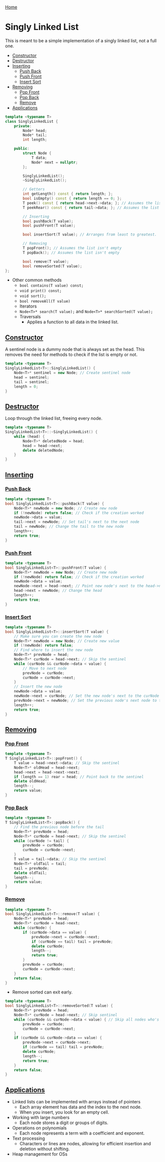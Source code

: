 [Home](../README.md#data-structures)

# Singly Linked List
This is meant to be a simple implementation of a singly linked list, not a full one.

<!-- TOC -->

- [Constructor](#constructor)
- [Destructor](#destructor)
- [Inserting](#inserting)
	- [Push Back](#push-back)
	- [Push Front](#push-front)
	- [Insert Sort](#insert-sort)
- [Removing](#removing)
	- [Pop Front](#pop-front)
	- [Pop Back](#pop-back)
	- [Remove](#remove)
- [Applications](#applications)

<!-- /TOC -->

```C++
template <typename T>
class SinglyLinkedList {
	private:
		Node* head;
		Node* tail;
		int length;

	public:
		struct Node {
			T data;
			Node* next = nullptr;
		};

		SinglyLinkedList();
		~SinglyLinkedList();

		// Getters
		int getLength() const { return length; };
		bool isEmpty() const { return length == 0; };
		T peek() const { return head->next->data; }; // Assumes the list isn't empty
		T peekRear() const { return tail->data; }; // Assumes the list isn't empty

		// Inserting
		bool pushBack(T value);
		bool pushFront(T value);

		bool insertSort(T value); // Arranges from least to greatest.

		// Removing
		T popFront(); // Assumes the list isn't empty
		T popBack(); // Assumes the list isn't empty

		bool remove(T value);
		bool removeSorted(T value);
};
```

- Other common methods
	- `bool contains(T value) const;`
	- `void print() const;`
	- `void sort();`
	- `bool removeAll(T value)`
	- Iterators
	- `Node<T>* search(T value);` and `Node<T>* searchSorted(T value);`
	- Traversals
		- Applies a function to all data in the linked list.

## [Constructor](#singly-linked-list)
A sentinel node is a dummy node that is always set as the head. This removes the need for methods to check if the list is empty or not.

```C++
template <typename T>
SinglyLinkedList<T>::SinglyLinkedList() {
	Node<T>* sentinel = new Node; // Create sentinel node
	head = sentinel;
	tail = sentinel;
	length = 0;
}
```

## [Destructor](#singly-linked-list)
Loop through the linked list, freeing every node.

```C++
template <typename T>
SinglyLinkedList<T>::~SinglyLinkedList() {
	while (head) {
		Node<T>* deletedNode = head;
		head = head->next;
		delete deletedNode;
	}
}
```

## [Inserting](#singly-linked-list)

### [Push Back](#singly-linked-list)

```C++
template <typename T>
bool SinglyLinkedList<T>::pushBack(T value) {
	Node<T>* newNode = new Node; // Create new node
	if (!newNode) return false; // Check if the creation worked
	newNode->data = value;
	tail->next = newNode; // Set tail's next to the next node
	tail = newNode; // Change the tail to the new node
	length++;
	return true;
}
```

### [Push Front](#singly-linked-list)

```C++
template <typename T>
bool SinglyLinkedList<T>::pushFront(T value) {
	Node<T>* newNode = new Node; // Create new node
	if (!newNode) return false; // Check if the creation worked
	newNode->data = value;
	newNode->next = head->next; // Point new node's next to the head->next
	head->next = newNode; // Change the head
	length++;
	return true;
}
```

### [Insert Sort](#singly-linked-list)

```C++
template <typename T>
bool SinglyLinkedList<T>::insertSort(T value) {
	// Make sure you can create the new node
	Node<T>* newNode = new Node; // Create new value
	if (!newNode) return false;
	// Find where to insert the new node
	Node<T>* prevNode = head;
	Node<T>* curNode = head->next; // Skip the sentinel
	while (curNode && curNode->data < value) {
		// Move to next node
		prevNode = curNode;
		curNode = curNode->next;
	}
	// Insert the new node
	newNode->data = value;
	newNode->next = curNode; // Set the new node's next to the curNode
	prevNode->next = newNode; // Set the previous node's next node to the new node
	length++;
	return true;
}
```

## [Removing](#singly-linked-list)

### [Pop Front](#singly-linked-list)

```C++
template <typename T>
T SinglyLinkedList<T>::popFront() {
	T value = head->next->data; // Skip the sentinel
	Node<T>* oldHead = head->next;
	head->next = head->next->next;
	if (length == 1) rear = head; // Point back to the sentinel
	delete oldHead;
	length--;
	return value;
}
```

### [Pop Back](#singly-linked-list)

```C++
template <typename T>
T SinglyLinkedList<T>::popBack() {
	// Find the previous node before the tail
	Node<T>* prevNode = head;
	Node<T>* curNode = head->next; // Skip the sentinel
	while (curNode != tail) {
		prevNode = curNode;
		curNode = curNode->next;
	}
	T value = tail->data; // Skip the sentinel
	Node<T>* oldTail = tail;
	tail = prevNode;
	delete oldTail;
	length--;
	return value;
}
```

### [Remove](#singly-linked-list)

```C++
template <typename T>
bool SinglyLinkedList<T>::remove(T value) {
	Node<T>* prevNode = head;
	Node<T>* curNode = head->next;
	while (curNode) {
		if (curNode->data == value) {
			prevNode->next = curNode->next;
			if (curNode == tail) tail = prevNode;
			delete curNode;
			length--;
			return true;
		}
		prevNode = curNode;
		curNode = curNode->next;
	}
	return false;
}
```

- Remove sorted can exit early.

```C++
template <typename T>
bool SinglyLinkedList<T>::removeSorted(T value) {
	Node<T>* prevNode = head;
	Node<T>* curNode = head->next; // Skip sentinel
	while (curNode && curNode->data < value) { // Skip all nodes who's data is less than the target
		prevNode = curNode;
		curNode = curNode->next;
	}
	if (curNode && curNode->data == value) {
		prevNode->next = curNode->next;
		if (curNode == tail) tail = prevNode;
		delete curNode;
		length--;
		return true;
	}
	return false;
}
```

## [Applications](#singly-linked-list)
- Linked lists can be implemented with arrays instead of pointers
	- Each array element has data and the index to the next node.
	- When you insert, you look for an empty cell.
- Working with large numbers
	- Each node stores a digit or groups of digits.
- Operations on polynomials
	- Each node represents a term with a coefficient and exponent.
- Text processing
	- Characters or lines are nodes, allowing for efficient insertion and deletion without shifting.
- Heap management for OSs